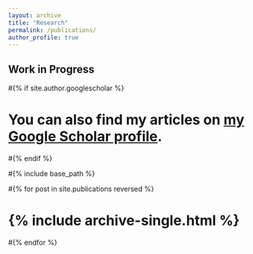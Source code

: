```yaml
---
layout: archive
title: "Research"
permalink: /publications/
author_profile: true
---
```


Work in Progress
------

#{% if site.author.googlescholar %}
#  <div class="wordwrap">You can also find my articles on <a href="{{site.author.googlescholar}}">my Google Scholar profile</a>.</div>
#{% endif %}

#{% include base_path %}

#{% for post in site.publications reversed %}
#  {% include archive-single.html %}
#{% endfor %}
